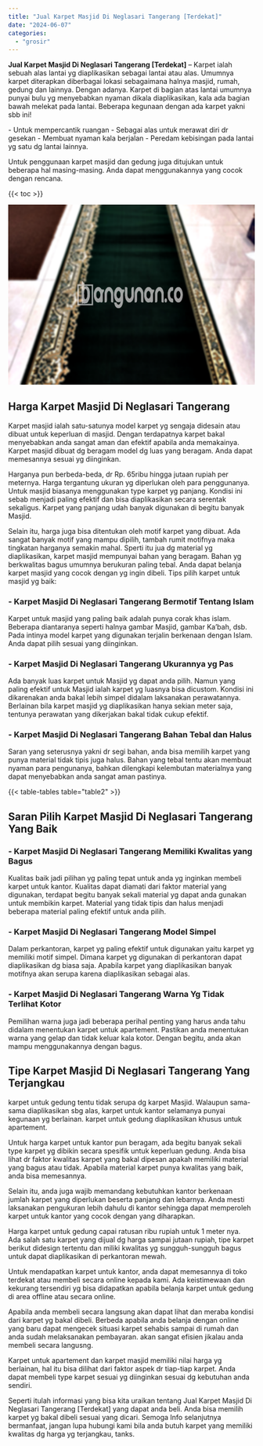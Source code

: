 ```yaml
---
title: "Jual Karpet Masjid Di Neglasari Tangerang [Terdekat]"
date: "2024-06-07"
categories: 
  - "grosir"
---
```


**Jual Karpet Masjid Di Neglasari Tangerang \[Terdekat\]** – Karpet ialah sebuah alas lantai yg diaplikasikan sebagai lantai atau alas. Umumnya karpet diterapkan diberbagai lokasi sebagaimana halnya masjid, rumah, gedung dan lainnya. Dengan adanya. Karpet di bagian atas lantai umumnya punyai bulu yg menyebabkan nyaman dikala diaplikasikan, kala ada bagian bawah melekat pada lantai. Beberapa kegunaan dengan ada karpet yakni sbb ini!

\- Untuk mempercantik ruangan - Sebagai alas untuk merawat diri dr gesekan - Membuat nyaman kala berjalan - Peredam kebisingan pada lantai yg satu dg lantai lainnya.

Untuk penggunaan karpet masjid dan gedung juga ditujukan untuk beberapa hal masing-masing. Anda dapat menggunakannya yang cocok dengan rencana.

{{< toc >}}

![Jual Karpet Masjid Di Neglasari Tangerang [Terdekat]](/images/grosir-karpet-murah-77.png)

## Harga Karpet Masjid Di Neglasari Tangerang

Karpet masjid ialah satu-satunya model karpet yg sengaja didesain atau dibuat untuk keperluan di masjid. Dengan terdapatnya karpet bakal menyebabkan anda sangat aman dan efektif apabila anda memakainya. Karpet masjid dibuat dg beragam model dg luas yang beragam. Anda dapat memesannya sesuai yg diinginkan.

Harganya pun berbeda-beda, dr Rp. 65ribu hingga jutaan rupiah per meternya. Harga tergantung ukuran yg diperlukan oleh para penggunanya. Untuk masjid biasanya menggunakan type karpet yg panjang. Kondisi ini sebab menjadi paling efektif dan bisa diaplikasikan secara serentak sekaligus. Karpet yang panjang udah banyak digunakan di begitu banyak Masjid.

Selain itu, harga juga bisa ditentukan oleh motif karpet yang dibuat. Ada sangat banyak motif yang mampu dipilih, tambah rumit motifnya maka tingkatan harganya semakin mahal. Sperti itu jua dg material yg diaplikasikan, karpet masjid mempunyai bahan yang beragam. Bahan yg berkwalitas bagus umumnya berukuran paling tebal. Anda dapat belanja karpet masjid yang cocok dengan yg ingin dibeli. Tips pilih karpet untuk masjid yg baik:

### \- Karpet Masjid Di Neglasari Tangerang Bermotif Tentang Islam

Karpet untuk masjid yang paling baik adalah punya corak khas islam. Beberapa diantaranya seperti halnya gambar Masjid, gambar Ka’bah, dsb. Pada intinya model karpet yang digunakan terjalin berkenaan dengan Islam. Anda dapat pilih sesuai yang diinginkan.

### \- Karpet Masjid Di Neglasari Tangerang Ukurannya yg Pas

Ada banyak luas karpet untuk Masjid yg dapat anda pilih. Namun yang paling efektif untuk Masjid ialah karpet yg luasnya bisa dicustom. Kondisi ini dikarenakan anda bakal lebih simpel didalam laksanakan perawatannya. Berlainan bila karpet masjid yg diaplikasikan hanya sekian meter saja, tentunya perawatan yang dikerjakan bakal tidak cukup efektif.

### \- Karpet Masjid Di Neglasari Tangerang Bahan Tebal dan Halus

Saran yang seterusnya yakni dr segi bahan, anda bisa memilih karpet yang punya material tidak tipis juga halus. Bahan yang tebal tentu akan membuat nyaman para pengunanya, bahkan dilengkapi kelembutan materialnya yang dapat menyebabkan anda sangat aman pastinya.

{{< table-tables table="table2" >}}

## Saran Pilih Karpet Masjid Di Neglasari Tangerang Yang Baik

### \- Karpet Masjid Di Neglasari Tangerang Memiliki Kwalitas yang Bagus

Kualitas baik jadi pilihan yg paling tepat untuk anda yg inginkan membeli karpet untuk kantor. Kualitas dapat diamati dari faktor material yang digunakan, terdapat begitu banyak sekali material yg dapat anda gunakan untuk membikin karpet. Material yang tidak tipis dan halus menjadi beberapa material paling efektif untuk anda pilih.

### \- Karpet Masjid Di Neglasari Tangerang Model Simpel

Dalam perkantoran, karpet yg paling efektif untuk digunakan yaitu karpet yg memiliki motif simpel. Dimana karpet yg digunakan di perkantoran dapat diaplikasikan dg biasa saja. Apabila karpet yang diaplikasikan banyak motifnya akan serupa karena diaplikasikan sebagai alas.

### \- Karpet Masjid Di Neglasari Tangerang Warna Yg Tidak Terlihat Kotor

Pemilihan warna juga jadi beberapa perihal penting yang harus anda tahu didalam menentukan karpet untuk apartement. Pastikan anda menentukan warna yang gelap dan tidak keluar kala kotor. Dengan begitu, anda akan mampu menggunakannya dengan bagus.

## Tipe Karpet Masjid Di Neglasari Tangerang Yang Terjangkau

karpet untuk gedung tentu tidak serupa dg karpet Masjid. Walaupun sama-sama diaplikasikan sbg alas, karpet untuk kantor selamanya punyai kegunaan yg berlainan. karpet untuk gedung diaplikasikan khusus untuk apartement.

Untuk harga karpet untuk kantor pun beragam, ada begitu banyak sekali type karpet yg dibikin secara spesifik untuk keperluan gedung. Anda bisa lihat dr faktor kwalitas karpet yang bakal dipesan apakah memiliki material yang bagus atau tidak. Apabila material karpet punya kwalitas yang baik, anda bisa memesannya.

Selain itu, anda juga wajib memandang kebutuhkan kantor berkenaan jumlah karpet yang diperlukan beserta panjang dan lebarnya. Anda mesti laksanakan pengukuran lebih dahulu di kantor sehingga dapat memperoleh karpet untuk kantor yang cocok dengan yang diharapkan.

Harga karpet untuk gedung capai ratusan ribu rupiah untuk 1 meter nya. Ada salah satu karpet yang dijual dg harga sampai jutaan rupiah, tipe karpet berikut didesign tertentu dan miliki kwalitas yg sungguh-sungguh bagus untuk dapat diaplikasikan di perkantoran mewah.

Untuk mendapatkan karpet untuk kantor, anda dapat memesannya di toko terdekat atau membeli secara online kepada kami. Ada keistimewaan dan kekurang tersendiri yg bisa didapatkan apabila belanja karpet untuk gedung di area offline atau secara online.

Apabila anda membeli secara langsung akan dapat lihat dan meraba kondisi dari karpet yg bakal dibeli. Berbeda apabila anda belanja dengan online yang baru dapat mengecek situasi karpet sehabis sampai di rumah dan anda sudah melaksanakan pembayaran. akan sangat efisien jikalau anda membeli secara langusng.

Karpet untuk apartement dan karpet masjid memiliki nilai harga yg berlainan, hal itu bisa dilihat dari faktor aspek dr tiap-tiap karpet. Anda dapat membeli type karpet sesuai yg diinginkan sesuai dg kebutuhan anda sendiri.

Seperti itulah informasi yang bisa kita uraikan tentang Jual Karpet Masjid Di Neglasari Tangerang \[Terdekat\] yang dapat anda beli. Anda bisa memilih karpet yg bakal dibeli sesuai yang dicari. Semoga Info selanjutnya bermanfaat, jangan lupa hubungi kami bila anda butuh karpet yang memiliki kwalitas dg harga yg terjangkau, tanks.
